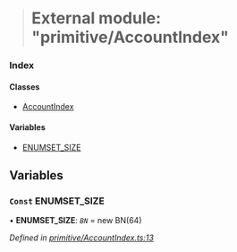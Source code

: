 > # External module: "primitive/AccountIndex"

### Index

#### Classes

* [AccountIndex](../classes/_primitive_accountindex_.accountindex.md)

#### Variables

* [ENUMSET_SIZE](_primitive_accountindex_.md#const-enumset_size)

## Variables

### `Const` ENUMSET_SIZE

• **ENUMSET_SIZE**: *`BN`* =  new BN(64)

*Defined in [primitive/AccountIndex.ts:13](https://github.com/polkadot-js/api/blob/9b15a37/packages/types/src/primitive/AccountIndex.ts#L13)*
